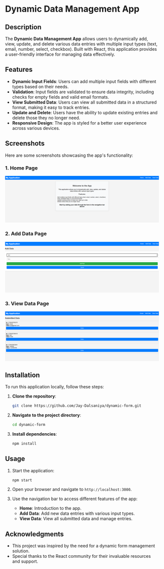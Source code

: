 # Dynamic Data Management App

## Description

The **Dynamic Data Management App** allows users to dynamically add, view, update, and delete various data entries with multiple input types (text, email, number, select, checkbox). Built with React, this application provides a user-friendly interface for managing data effectively.

## Features

- **Dynamic Input Fields**: Users can add multiple input fields with different types based on their needs.
- **Validation**: Input fields are validated to ensure data integrity, including checks for empty fields and valid email formats.
- **View Submitted Data**: Users can view all submitted data in a structured format, making it easy to track entries.
- **Update and Delete**: Users have the ability to update existing entries and delete those they no longer need.
- **Responsive Design**: The app is styled for a better user experience across various devices.

## Screenshots

Here are some screenshots showcasing the app's functionality:

### 1. Home Page

![Home Page](image.png)

### 2. Add Data Page

![Add Data Page](image-1.png)

### 3. View Data Page

![View Data Page](image-2.png)

## Installation

To run this application locally, follow these steps:

1. **Clone the repository**:
   ```bash
   git clone https://github.com/Jay-Dalsaniya/dynamic-form.git
   ```

2. **Navigate to the project directory**:
   ```bash
   cd dynamic-form
   ```

3. **Install dependencies**:
   ```bash
   npm install
   ```

## Usage

1. Start the application:
   ```bash
   npm start
   ```

2. Open your browser and navigate to `http://localhost:3000`.

3. Use the navigation bar to access different features of the app:
   - **Home**: Introduction to the app.
   - **Add Data**: Add new data entries with various input types.
   - **View Data**: View all submitted data and manage entries.

## Acknowledgments

- This project was inspired by the need for a dynamic form management solution.
- Special thanks to the React community for their invaluable resources and support.

